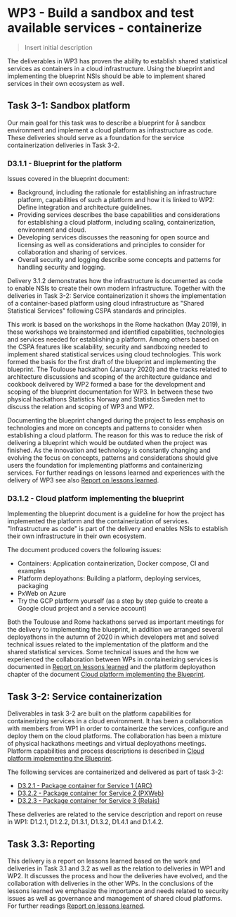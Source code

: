 # WP3 - Build a sandbox and test available services - containerize

> Insert initial description

The deliverables in WP3 has proven the ability to establish shared statistical services as containers in a cloud infrastructure. Using the blueprint and implementing the blueprint NSIs should be able to implement shared services in their own ecosystem as well. 

## Task 3-1: Sandbox platform
Our main goal for this task was to describe a blueprint for å sandbox environment and implement a cloud platform as infrastructure as code. These deliveries should serve as a foundation for the service containerization deliveries in Task 3-2. 

### D3.1.1 - Blueprint for the platform
Issues covered in the blueprint document: 
* Background, including the rationale for establishing an infrastructure platform, capabilities of such a platform and how it is linked to WP2: Define integration and architecture guidelines.
* Providing services describes the base capabilities and considerations for establishing a cloud platform, including scaling, containerization, environment and cloud.
* Developing services discusses the reasoning for open source and licensing as well as considerations and principles to consider for collaboration and sharing of services.
* Overall security and logging describe some concepts and patterns for handling security and logging. 

Delivery 3.1.2 demonstrates how the infrastructure is documented as code to enable NSIs to create their own modern infrastructure. Together with the deliveries in Task 3-2: Service containerization it shows the implementation of a container-based platform using cloud infrastructure as "Shared Statistical Services" following CSPA standards and principles. 

This work is based on the workshops in the Rome hackathon (May 2019), in these workshops we brainstormed and identified capabilities, technologies and services needed for establishing a platform. Among others based on the CSPA features like scalability, security and sandboxing needed to implement shared statistical services using cloud technologies. This work formed the basis for the first draft of the blueprint and implementing the blueprint. The Toulouse hackathon (January 2020) and the tracks related to architecture discussions and scoping of the architecture guidance and cookbook delivered by WP2 formed a base for the development and scoping of the blueprint documentation for WP3. In between these two physical hackathons Statistics Norway and Statistics Sweden met to discuss the relation and scoping of WP3 and WP2. 

Documenting the blueprint changed during the project to less emphasis on technologies and more on concepts and patterns to consider when establishing a cloud platform. The reason for this was to reduce the risk of delivering a blueprint which would be outdated when the project was finished. As the innovation and technology is constantly changing and evolving the focus on concepts, patterns and considerations should give users the foundation for implementing platforms and containerizing services. For further readings on lessons learned and experiences with the delivery of WP3 see also [Report on lessons learned](https://ec.europa.eu/eurostat/cros/system/files/i3s_-_d3-3_final.pdf).

### D3.1.2 - Cloud platform implementing the blueprint
Implementing the blueprint document is a guideline for how the project has implemented the platform and the containerization of services. "Infrastructure as code" is part of the delivery and enables NSIs to establish their own infrastructure in their own ecosystem. 

The document produced covers the following issues: 
* Containers: Application containerization, Docker compose, CI and examples
* Platform deployathons: Building a platform, deploying services, packaging
* PxWeb on Azure
* Try the GCP platform yourself (as a step by step guide to create a Google cloud project and a service account)

Both the Toulouse and Rome hackathons served as important meetings for the delivery to implementing the blueprint, in addition we arranged several deployathons in the autumn of 2020 in which developers met and solved technical issues related to the implementation of the platform and the shared statistical services. Some technical issues and the how we experienced the collaboration between WPs in containerizing services is documented in [Report on lessons learned](https://ec.europa.eu/eurostat/cros/system/files/i3s_-_d3-3_final.pdf) and the platform deployathon chapter of the document [Cloud platform implementing the Blueprint](https://ec.europa.eu/eurostat/cros/system/files/i3s_-_d3-1-2_final.pdf).

## Task 3-2: Service containerization
Deliverables in task 3-2 are built on the platform capabilities for containerizing services in a cloud environment. It has been a collaboration with members from WP1 in order to containerize the services, configure and deploy them on the cloud platforms. The collaboration has been a mixture of physical hackathons meetings and virtual deployathons meetings. Platform capabilities and process descriptions is described in [Cloud platform implementing the Blueprint](https://ec.europa.eu/eurostat/cros/system/files/i3s_-_d3-1-2_final.pdf). 

The following services are containerized and delivered as part of task 3-2: 
* [D3.2.1 - Package container for Service 1 (ARC)](https://ec.europa.eu/eurostat/cros/system/files/i3s_-_d3-2-1_0.pdf)
* [D3.2.2 - Package container for Service 2 (PXWeb)](https://ec.europa.eu/eurostat/cros/system/files/i3s_-_d3-2-2.pdf)
* [D3.2.3 - Package container for Service 3 (Relais)](https://ec.europa.eu/eurostat/cros/system/files/i3s_-_d3-2-3.pdf)

These deliveries are related to the service description and report on reuse in WP1: D1.2.1, D1.2.2, D1.3.1, D1.3.2, D1.4.1 and D.1.4.2.

## Task 3.3: Reporting
This delivery is a report on lessons learned based on the work and deliveries in Task 3.1 and 3.2 as well as the relation to deliveries in WP1 and WP2. It discusses the process and how the deliveries have evolved, and the collaboration with deliveries in the other WPs. In the conclusions of the lessons learned we emphasize the importance and needs related to security issues as well as governance and management of shared cloud platforms. For further readings [Report on lessons learned](https://ec.europa.eu/eurostat/cros/system/files/i3s_-_d3-3_final.pdf).
